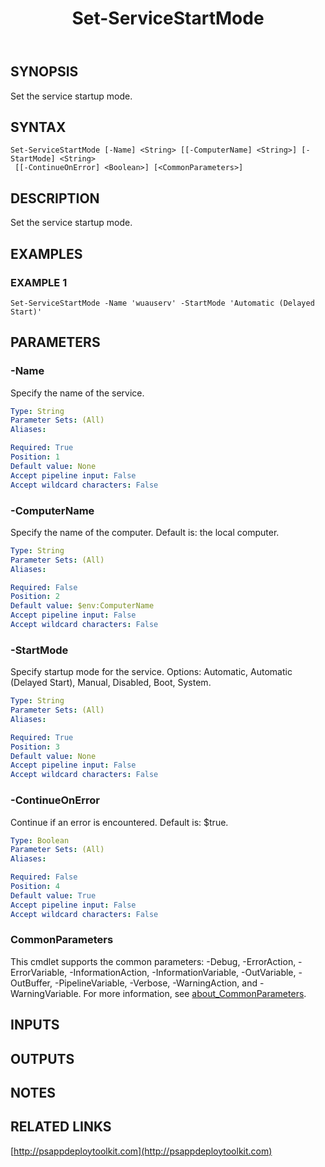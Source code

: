 ﻿---
title: Set-ServiceStartMode
editLink: false
isShowComments: false
external help file: PSAppDeployToolkit-help.xml
Module Name: PSAppDeployToolkit
online version: http://psappdeploytoolkit.com
schema: 2.0.0
---

## SYNOPSIS
Set the service startup mode.

## SYNTAX

```
Set-ServiceStartMode [-Name] <String> [[-ComputerName] <String>] [-StartMode] <String>
 [[-ContinueOnError] <Boolean>] [<CommonParameters>]
```

## DESCRIPTION
Set the service startup mode.

## EXAMPLES

### EXAMPLE 1
```
Set-ServiceStartMode -Name 'wuauserv' -StartMode 'Automatic (Delayed Start)'
```

## PARAMETERS

### -Name
Specify the name of the service.

```yaml
Type: String
Parameter Sets: (All)
Aliases:

Required: True
Position: 1
Default value: None
Accept pipeline input: False
Accept wildcard characters: False
```

### -ComputerName
Specify the name of the computer.
Default is: the local computer.

```yaml
Type: String
Parameter Sets: (All)
Aliases:

Required: False
Position: 2
Default value: $env:ComputerName
Accept pipeline input: False
Accept wildcard characters: False
```

### -StartMode
Specify startup mode for the service.
Options: Automatic, Automatic (Delayed Start), Manual, Disabled, Boot, System.

```yaml
Type: String
Parameter Sets: (All)
Aliases:

Required: True
Position: 3
Default value: None
Accept pipeline input: False
Accept wildcard characters: False
```

### -ContinueOnError
Continue if an error is encountered.
Default is: $true.

```yaml
Type: Boolean
Parameter Sets: (All)
Aliases:

Required: False
Position: 4
Default value: True
Accept pipeline input: False
Accept wildcard characters: False
```

### CommonParameters
This cmdlet supports the common parameters: -Debug, -ErrorAction, -ErrorVariable, -InformationAction, -InformationVariable, -OutVariable, -OutBuffer, -PipelineVariable, -Verbose, -WarningAction, and -WarningVariable. For more information, see [about_CommonParameters](http://go.microsoft.com/fwlink/?LinkID=113216).

## INPUTS

## OUTPUTS

## NOTES

## RELATED LINKS

[http://psappdeploytoolkit.com](http://psappdeploytoolkit.com)

